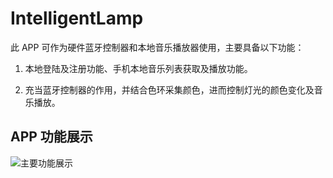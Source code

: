 # IntelligentLamp

此 APP 可作为硬件蓝牙控制器和本地音乐播放器使用，主要具备以下功能：

1. 本地登陆及注册功能、手机本地音乐列表获取及播放功能。

2. 充当蓝牙控制器的作用，并结合色环采集颜色，进而控制灯光的颜色变化及音乐播放。

## APP 功能展示

![主要功能展示](https://img-blog.csdnimg.cn/20190119191941185.png?x-oss-process=image/watermark,type_ZmFuZ3poZW5naGVpdGk,shadow_10,text_aHR0cHM6Ly9ibG9nLmNzZG4ubmV0L21veXVjaGFvc2hlbmc=,size_16,color_FFFFFF,t_70)
